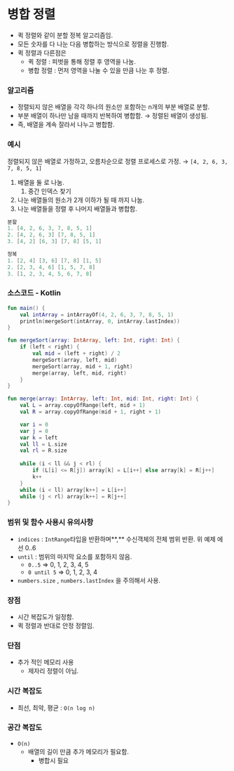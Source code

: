 # 병합 정렬

- 퀵 정렬와 같이 분할 정복 알고리즘임.
- 모든 숫자를 다 나눈 다음 병합하는 방식으로 정렬을 진행함.
- 퀵 정렬과 다른점은
    - 퀵 정렬 : 피벗을 통해 정렬 후 영역을 나눔.
    - 병합 정렬 : 먼저 영역을 나눌 수 있을 만큼 나눈 후 정렬.

### 알고리즘

- 정렬되지 않은 배열을 각각 하나의 원소만 포함하는 n개의 부분 배열로 분할.
- 부분 배열이 하나만 남을 때까지 반복하여 병합함. → 정렬된 배열이 생성됨.
- 즉, 배열을 계속 잘라서 나누고 병합함.

### 예시

정렬되지 않은 배열로 가정하고, 오름차순으로 정렬 프로세스로 가정. → `[4, 2, 6, 3, 7, 8, 5, 1]`

1. 배열을 둘 로 나눔. 
    1. 중간 인덱스 찾기
2. 나눈 배열들의 원소가 2개 이하가 될 때 까지 나눔.
3. 나눈 배열들을 정렬 후 나머지 배열들과 병합함.

```kotlin
분할
1. [4, 2, 6, 3, 7, 8, 5, 1]
2. [4, 2, 6, 3] [7, 8, 5, 1]
3. [4, 2] [6, 3] [7, 8] [5, 1]

정복
1. [2, 4] [3, 6] [7, 8] [1, 5]
2. [2, 3, 4, 6] [1, 5, 7, 8]
3. [1, 2, 3, 4, 5, 6, 7, 8]
```

### 소스코드 - Kotlin

```kotlin
fun main() {
    val intArray = intArrayOf(4, 2, 6, 3, 7, 8, 5, 1)
    println(mergeSort(intArray, 0, intArray.lastIndex))
}

fun mergeSort(array: IntArray, left: Int, right: Int) {
    if (left < right) {
        val mid = (left + right) / 2
        mergeSort(array, left, mid)
        mergeSort(array, mid + 1, right)
        merge(array, left, mid, right)
    }
}

fun merge(array: IntArray, left: Int, mid: Int, right: Int) {
    val L = array.copyOfRange(left, mid + 1)
    val R = array.copyOfRange(mid + 1, right + 1)

    var i = 0
    var j = 0
    var k = left
    val ll = L.size
    val rl = R.size
    
    while (i < ll && j < rl) {
        if (L[i] <= R[j]) array[k] = L[i++] else array[k] = R[j++]
        k++
    }
    while (i < ll) array[k++] = L[i++]
    while (j < rl) array[k++] = R[j++]
}
```

### 범위 및 함수 사용시 유의사항

- `indices` : `IntRange`타입을 반환하며**,** 수신객체의 전체 범위 반환. 위 예제 에선 0..6
- `until` : 범위의 마지막 요소를 포함하지 않음.
    - `0..5` => 0, 1, 2, 3, 4, 5
    - `0 until 5` => 0, 1, 2, 3, 4
- `numbers.size` , `numbers.lastIndex` 을 주의해서 사용.

### 장점

- 시간 복잡도가 일정함.
- 퀵 정렬과 반대로 안정 정렬임.

### 단점

- 추가 적인 메모리 사용
    - 제자리 정렬이 아님.

### 시간 복잡도

- 최선, 최악, 평균 : `O(n log n)`

### 공간 복잡도

- `O(n)`
    - 배열의 길이 만큼 추가 메모리가 필요함.
        - 병합시 필요
    
